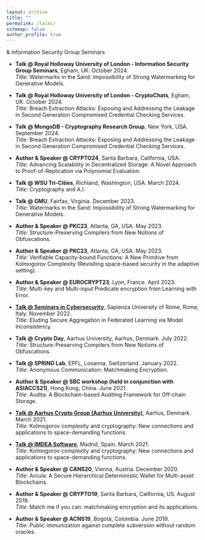 ```yaml
---
layout: archive
title: ""
permalink: /talks/
sitemap: false
author_profile: true
---
```

\& Information Security Group Seminars

- **Talk @ Royal Holloway University of London - Information Security Group Seminars**, Egham, UK. October 2024.\
*Title*: Watermarks in the Sand: Impossibility of Strong Watermarking for Generative Models.

- **Talk @ Royal Holloway University of London - CryptoChats**, Egham, UK. October 2024.\
*Title*: Breach Extraction Attacks: Exposing and Addressing the Leakage in Second Generation Compromised Credential Checking Services.

- **Talk @ MongoDB - Cryptography Research Group**, New York, USA. September 2024.\
*Title*: Breach Extraction Attacks: Exposing and Addressing the Leakage in Second Generation Compromised Credential Checking Services.

- **Author & Speaker @ CRYPTO24**, Santa Barbara, California, USA.\
*Title*: Advancing Scalability in Decentralized Storage: A Novel Approach to Proof-of-Replication via Polynomial Evaluation.

- **Talk @ WSU Tri-Cities**, Richland, Washington, USA. March 2024.\
*Title*: Cryptography and A.I.

- **Talk @ GMU**, Fairfax, Virginia. December 2023.\
*Title*: Watermarks in the Sand: Impossibility of Strong Watermarking for Generative Models.

- **Author & Speaker @ PKC23**, Atlanta, GA, USA. May 2023.\
*Title*: Structure-Preserving Compilers from New Notions of Obfuscations.

- **Author & Speaker @ PKC23**, Atlanta, GA, USA. May 2023.\
*Title*: Verifiable Capacity-bound Functions: A New Primitive from Kolmogorov Complexity (Revisiting space-based security in the adaptive setting).

- **Author & Speaker @ EUROCRYPT23**, Lyon, France. April 2023.\
*Title*: Multi-key and Multi-input Predicate encryption from Learning with Error.

- **[Talk @ Seminars in Cybersecurity](https://cybersecurity.uniroma1.it/node/222)**, Sapienza University of Rome, Rome, Italy. November 2022.\
*Title*: Eluding Secure Aggregation in Federated Learning via Model Inconsistency.

- **Talk @ Crypto Day**, Aarhus University, Aarhus, Denmark. July 2022.\
*Title*: Structure-Preserving Compilers from New Notions of Obfuscations.

- **Talk @ SPRING Lab**, EPFL, Losanna, Switzerland. January 2022.\
*Title*: Anonymous Communication: Matchmaking Encryption.

- **Author & Speaker @ SBC workshop (held in conjunction with ASIACCS21)**, Hong Kong, China. June 2021.\
*Title*: Audita: A Blockchain-based Auditing Framework for Off-chain Storage.

- **[Talk @ Aarhus Crypto Group (Aarhus University)](https://cs.au.dk/research/cryptography-and-security/seminar)**, Aarhus, Denmark. March 2021.\
*Title*: Kolmogorov complexity and cryptography: New connections and applications to space-demanding functions.

- **[Talk @ IMDEA Software](https://software.imdea.org/events/invited_talks_2021.html)**, Madrid, Spain. March 2021.\
*Title*: Kolmogorov complexity and cryptography: New connections and applications to space-demanding functions.

- **Author & Speaker @ CANS20**, Vienna, Austria. December 2020.\
*Title*: Arcula: A Secure Hierarchical Deterministic Wallet for Multi-asset Blockchains.

- **Author & Speaker @ CRYPTO19**, Santa Barbara, California, US. August 2019.\
*Title*: Match me if you can: matchmaking encryption and its applications.

- **Author & Speaker @ ACNS19**, Bogotà, Colombia. June 2019.\
*Title*: Public immunization against complete subversion without random oracles.

